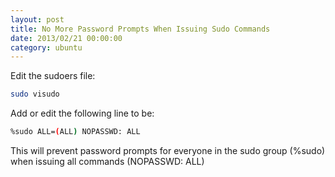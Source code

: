 ```yaml
---
layout: post
title: No More Password Prompts When Issuing Sudo Commands
date: 2013/02/21 00:00:00
category: ubuntu
---
```


Edit the sudoers file:

```bash
sudo visudo
```

Add or edit the following line to be:

```bash
%sudo ALL=(ALL) NOPASSWD: ALL
```

This will prevent password prompts for everyone in the sudo group (%sudo) when issuing all commands (NOPASSWD: ALL)
